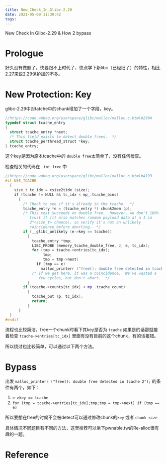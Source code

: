 ```yaml
---
title: New_Check_In_Glibc-2.29
date: 2021-05-09 11:39:42
tags:
---
```

New Check In Glibc-2.29 & How 2 bypass
<!--more-->
# Prologue

好久没有做题了，快要跟不上时代了，快点学下新libc（已经旧了）的特性，相比2.27来说2.29保护加的不多。

# New Protection: Key

glibc-2.29中对tatche中的chunk增加了一个字段，key。

```cpp
//https://code.woboq.org/userspace/glibc/malloc/malloc.c.html#2904
typedef struct tcache_entry
{
  struct tcache_entry *next;
  /* This field exists to detect double frees.  */
  struct tcache_perthread_struct *key;
} tcache_entry;
```

这个key是因为原本tcache中的 `double free`太简单了，没有任何检查。

检查相关的代码在 `_int_free` 中

```cpp
//https://code.woboq.org/userspace/glibc/malloc/malloc.c.html#4193
#if USE_TCACHE
  {
    size_t tc_idx = csize2tidx (size);
    if (tcache != NULL && tc_idx < mp_.tcache_bins)
      {
        /* Check to see if it's already in the tcache.  */
        tcache_entry *e = (tcache_entry *) chunk2mem (p);
        /* This test succeeds on double free.  However, we don't 100%
           trust it (it also matches random payload data at a 1 in
           2^<size_t> chance), so verify it's not an unlikely
           coincidence before aborting.  */
        if (__glibc_unlikely (e->key == tcache))
          {
            tcache_entry *tmp;
            LIBC_PROBE (memory_tcache_double_free, 2, e, tc_idx);
            for (tmp = tcache->entries[tc_idx];
                 tmp;
                 tmp = tmp->next)
              if (tmp == e)
                malloc_printerr ("free(): double free detected in tcache 2");
            /* If we get here, it was a coincidence.  We've wasted a
               few cycles, but don't abort.  */
          }
        if (tcache->counts[tc_idx] < mp_.tcache_count)
          {
            tcache_put (p, tc_idx);
            return;
          }
      }
  }
#endif
```

流程也比较简洁，free一个chunk时看下其key是否为 `tcache` 如果是的话那就接着检查 `tcache->entries[tc_idx]` 里面有没有目前的这个chunk，有的话报错。

所以绕过也比较简单，可以通过以下两个方法。

# Bypass

出发  `malloc_printerr ("free(): double free detected in tcache 2");` 的条件有两个，如下：

1. `e->key == tcache`
2. `for (tmp = tcache->entries[tc_idx];tmp;tmp = tmp->next) if (tmp == e)`

所以要想在free的时候不会被detect可以通过修改chunk的`key` 或者 `chunk size`

具体情况不同题目有不同的方法，这里推荐可以坐下pwnable.tw的Re-alloc很有趣的一题。

# Reference

[1]: [https://zhuanlan.zhihu.com/p/136983333](https://zhuanlan.zhihu.com/p/136983333)

[2]: [https://code.woboq.org/userspace/glibc/malloc/malloc.c.html#5611](https://code.woboq.org/userspace/glibc/malloc/malloc.c.html#5611)